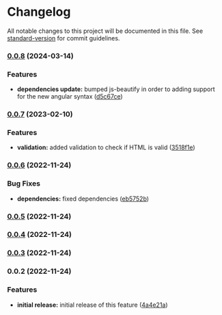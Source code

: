# Changelog

All notable changes to this project will be documented in this file. See [standard-version](https://github.com/conventional-changelog/standard-version) for commit guidelines.

### [0.0.8](https://github.com/ghaschel/eslint-plugin-js-beautify-html/compare/v0.0.7...v0.0.8) (2024-03-14)


### Features

* **dependencies update:** bumped js-beautify in order to adding support for the new angular syntax ([d5c67ce](https://github.com/ghaschel/eslint-plugin-js-beautify-html/commit/d5c67ce22493a4b8de89299cd418b6bbda38ddbb))

### [0.0.7](https://github.com/ghaschel/eslint-plugin-js-beautify-html/compare/v0.0.6...v0.0.7) (2023-02-10)


### Features

* **validation:** added validation to check if HTML is valid ([3518f1e](https://github.com/ghaschel/eslint-plugin-js-beautify-html/commit/3518f1e8172aa214084c3c7339ca4b898bf35e85))

### [0.0.6](https://github.com/ghaschel/eslint-plugin-js-beautify-html/compare/v0.0.5...v0.0.6) (2022-11-24)


### Bug Fixes

* **dependencies:** fixed dependencies ([eb5752b](https://github.com/ghaschel/eslint-plugin-js-beautify-html/commit/eb5752b38b41a20e786a5f06b7aba792f0c23362))

### [0.0.5](https://github.com/ghaschel/eslint-plugin-js-beautify-html/compare/v0.0.4...v0.0.5) (2022-11-24)

### [0.0.4](https://github.com/ghaschel/eslint-plugin-js-beautify-html/compare/v0.0.3...v0.0.4) (2022-11-24)

### [0.0.3](https://github.com/ghaschel/eslint-plugin-js-beautify-html/compare/v0.0.2...v0.0.3) (2022-11-24)

### 0.0.2 (2022-11-24)


### Features

* **initial release:** initial release of this feature ([4a4e21a](https://github.com/ghaschel/eslint-plugin-js-beautify-html/commit/4a4e21af24c2540dee671e1b50c6b245fbcc2614))
